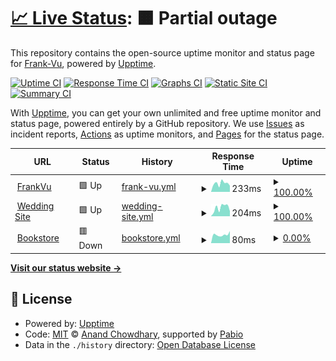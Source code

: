 # [📈 Live Status](https://Frank-Vu.github.io/frankvu-upptime): <!--live status--> **🟧 Partial outage**

This repository contains the open-source uptime monitor and status page for [Frank-Vu](https://Frank-Vu.github.io/frankvu-upptime), powered by [Upptime](https://github.com/upptime/upptime).

[![Uptime CI](https://github.com/Frank-Vu/frankvu-upptime/workflows/Uptime%20CI/badge.svg)](https://github.com/Frank-Vu/frankvu-upptime/actions?query=workflow%3A%22Uptime+CI%22)
[![Response Time CI](https://github.com/Frank-Vu/frankvu-upptime/workflows/Response%20Time%20CI/badge.svg)](https://github.com/Frank-Vu/frankvu-upptime/actions?query=workflow%3A%22Response+Time+CI%22)
[![Graphs CI](https://github.com/Frank-Vu/frankvu-upptime/workflows/Graphs%20CI/badge.svg)](https://github.com/Frank-Vu/frankvu-upptime/actions?query=workflow%3A%22Graphs+CI%22)
[![Static Site CI](https://github.com/Frank-Vu/frankvu-upptime/workflows/Static%20Site%20CI/badge.svg)](https://github.com/Frank-Vu/frankvu-upptime/actions?query=workflow%3A%22Static+Site+CI%22)
[![Summary CI](https://github.com/Frank-Vu/frankvu-upptime/workflows/Summary%20CI/badge.svg)](https://github.com/Frank-Vu/frankvu-upptime/actions?query=workflow%3A%22Summary+CI%22)

With [Upptime](https://upptime.js.org), you can get your own unlimited and free uptime monitor and status page, powered entirely by a GitHub repository. We use [Issues](https://github.com/Frank-Vu/frankvu-upptime/issues) as incident reports, [Actions](https://github.com/Frank-Vu/frankvu-upptime/actions) as uptime monitors, and [Pages](https://Frank-Vu.github.io/frankvu-upptime) for the status page.

<!--start: status pages-->
<!-- This summary is generated by Upptime (https://github.com/upptime/upptime) -->
<!-- Do not edit this manually, your changes will be overwritten -->
<!-- prettier-ignore -->
| URL | Status | History | Response Time | Uptime |
| --- | ------ | ------- | ------------- | ------ |
| <img alt="" src="https://www.frankvu.site/icons8-code.gif" height="13"> [FrankVu](https://frankvu-personal-site.onrender.com/) | 🟩 Up | [frank-vu.yml](https://github.com/Frank-Vu/frankvu-upptime/commits/HEAD/history/frank-vu.yml) | <details><summary><img alt="Response time graph" src="./graphs/frank-vu/response-time-week.png" height="20"> 233ms</summary><br><a href="https://upptime.frankvu.site/history/frank-vu"><img alt="Response time 258" src="https://img.shields.io/endpoint?url=https%3A%2F%2Fraw.githubusercontent.com%2FFrank-Vu%2Ffrankvu-upptime%2FHEAD%2Fapi%2Ffrank-vu%2Fresponse-time.json"></a><br><a href="https://upptime.frankvu.site/history/frank-vu"><img alt="24-hour response time 227" src="https://img.shields.io/endpoint?url=https%3A%2F%2Fraw.githubusercontent.com%2FFrank-Vu%2Ffrankvu-upptime%2FHEAD%2Fapi%2Ffrank-vu%2Fresponse-time-day.json"></a><br><a href="https://upptime.frankvu.site/history/frank-vu"><img alt="7-day response time 233" src="https://img.shields.io/endpoint?url=https%3A%2F%2Fraw.githubusercontent.com%2FFrank-Vu%2Ffrankvu-upptime%2FHEAD%2Fapi%2Ffrank-vu%2Fresponse-time-week.json"></a><br><a href="https://upptime.frankvu.site/history/frank-vu"><img alt="30-day response time 276" src="https://img.shields.io/endpoint?url=https%3A%2F%2Fraw.githubusercontent.com%2FFrank-Vu%2Ffrankvu-upptime%2FHEAD%2Fapi%2Ffrank-vu%2Fresponse-time-month.json"></a><br><a href="https://upptime.frankvu.site/history/frank-vu"><img alt="1-year response time 258" src="https://img.shields.io/endpoint?url=https%3A%2F%2Fraw.githubusercontent.com%2FFrank-Vu%2Ffrankvu-upptime%2FHEAD%2Fapi%2Ffrank-vu%2Fresponse-time-year.json"></a></details> | <details><summary><a href="https://upptime.frankvu.site/history/frank-vu">100.00%</a></summary><a href="https://upptime.frankvu.site/history/frank-vu"><img alt="All-time uptime 99.97%" src="https://img.shields.io/endpoint?url=https%3A%2F%2Fraw.githubusercontent.com%2FFrank-Vu%2Ffrankvu-upptime%2FHEAD%2Fapi%2Ffrank-vu%2Fuptime.json"></a><br><a href="https://upptime.frankvu.site/history/frank-vu"><img alt="24-hour uptime 100.00%" src="https://img.shields.io/endpoint?url=https%3A%2F%2Fraw.githubusercontent.com%2FFrank-Vu%2Ffrankvu-upptime%2FHEAD%2Fapi%2Ffrank-vu%2Fuptime-day.json"></a><br><a href="https://upptime.frankvu.site/history/frank-vu"><img alt="7-day uptime 100.00%" src="https://img.shields.io/endpoint?url=https%3A%2F%2Fraw.githubusercontent.com%2FFrank-Vu%2Ffrankvu-upptime%2FHEAD%2Fapi%2Ffrank-vu%2Fuptime-week.json"></a><br><a href="https://upptime.frankvu.site/history/frank-vu"><img alt="30-day uptime 100.00%" src="https://img.shields.io/endpoint?url=https%3A%2F%2Fraw.githubusercontent.com%2FFrank-Vu%2Ffrankvu-upptime%2FHEAD%2Fapi%2Ffrank-vu%2Fuptime-month.json"></a><br><a href="https://upptime.frankvu.site/history/frank-vu"><img alt="1-year uptime 99.97%" src="https://img.shields.io/endpoint?url=https%3A%2F%2Fraw.githubusercontent.com%2FFrank-Vu%2Ffrankvu-upptime%2FHEAD%2Fapi%2Ffrank-vu%2Fuptime-year.json"></a></details>
| <img alt="" src="https://icons.duckduckgo.com/ip3/wedding-website-lphg.onrender.com.ico" height="13"> [Wedding Site](https://wedding-website-lphg.onrender.com/) | 🟩 Up | [wedding-site.yml](https://github.com/Frank-Vu/frankvu-upptime/commits/HEAD/history/wedding-site.yml) | <details><summary><img alt="Response time graph" src="./graphs/wedding-site/response-time-week.png" height="20"> 204ms</summary><br><a href="https://upptime.frankvu.site/history/wedding-site"><img alt="Response time 236" src="https://img.shields.io/endpoint?url=https%3A%2F%2Fraw.githubusercontent.com%2FFrank-Vu%2Ffrankvu-upptime%2FHEAD%2Fapi%2Fwedding-site%2Fresponse-time.json"></a><br><a href="https://upptime.frankvu.site/history/wedding-site"><img alt="24-hour response time 128" src="https://img.shields.io/endpoint?url=https%3A%2F%2Fraw.githubusercontent.com%2FFrank-Vu%2Ffrankvu-upptime%2FHEAD%2Fapi%2Fwedding-site%2Fresponse-time-day.json"></a><br><a href="https://upptime.frankvu.site/history/wedding-site"><img alt="7-day response time 204" src="https://img.shields.io/endpoint?url=https%3A%2F%2Fraw.githubusercontent.com%2FFrank-Vu%2Ffrankvu-upptime%2FHEAD%2Fapi%2Fwedding-site%2Fresponse-time-week.json"></a><br><a href="https://upptime.frankvu.site/history/wedding-site"><img alt="30-day response time 241" src="https://img.shields.io/endpoint?url=https%3A%2F%2Fraw.githubusercontent.com%2FFrank-Vu%2Ffrankvu-upptime%2FHEAD%2Fapi%2Fwedding-site%2Fresponse-time-month.json"></a><br><a href="https://upptime.frankvu.site/history/wedding-site"><img alt="1-year response time 236" src="https://img.shields.io/endpoint?url=https%3A%2F%2Fraw.githubusercontent.com%2FFrank-Vu%2Ffrankvu-upptime%2FHEAD%2Fapi%2Fwedding-site%2Fresponse-time-year.json"></a></details> | <details><summary><a href="https://upptime.frankvu.site/history/wedding-site">100.00%</a></summary><a href="https://upptime.frankvu.site/history/wedding-site"><img alt="All-time uptime 99.97%" src="https://img.shields.io/endpoint?url=https%3A%2F%2Fraw.githubusercontent.com%2FFrank-Vu%2Ffrankvu-upptime%2FHEAD%2Fapi%2Fwedding-site%2Fuptime.json"></a><br><a href="https://upptime.frankvu.site/history/wedding-site"><img alt="24-hour uptime 100.00%" src="https://img.shields.io/endpoint?url=https%3A%2F%2Fraw.githubusercontent.com%2FFrank-Vu%2Ffrankvu-upptime%2FHEAD%2Fapi%2Fwedding-site%2Fuptime-day.json"></a><br><a href="https://upptime.frankvu.site/history/wedding-site"><img alt="7-day uptime 100.00%" src="https://img.shields.io/endpoint?url=https%3A%2F%2Fraw.githubusercontent.com%2FFrank-Vu%2Ffrankvu-upptime%2FHEAD%2Fapi%2Fwedding-site%2Fuptime-week.json"></a><br><a href="https://upptime.frankvu.site/history/wedding-site"><img alt="30-day uptime 100.00%" src="https://img.shields.io/endpoint?url=https%3A%2F%2Fraw.githubusercontent.com%2FFrank-Vu%2Ffrankvu-upptime%2FHEAD%2Fapi%2Fwedding-site%2Fuptime-month.json"></a><br><a href="https://upptime.frankvu.site/history/wedding-site"><img alt="1-year uptime 99.97%" src="https://img.shields.io/endpoint?url=https%3A%2F%2Fraw.githubusercontent.com%2FFrank-Vu%2Ffrankvu-upptime%2FHEAD%2Fapi%2Fwedding-site%2Fuptime-year.json"></a></details>
| <img alt="" src="https://icons.duckduckgo.com/ip3/bookstore.frankvu.site.ico" height="13"> [Bookstore](https://bookstore.frankvu.site/) | 🟥 Down | [bookstore.yml](https://github.com/Frank-Vu/frankvu-upptime/commits/HEAD/history/bookstore.yml) | <details><summary><img alt="Response time graph" src="./graphs/bookstore/response-time-week.png" height="20"> 80ms</summary><br><a href="https://upptime.frankvu.site/history/bookstore"><img alt="Response time 150" src="https://img.shields.io/endpoint?url=https%3A%2F%2Fraw.githubusercontent.com%2FFrank-Vu%2Ffrankvu-upptime%2FHEAD%2Fapi%2Fbookstore%2Fresponse-time.json"></a><br><a href="https://upptime.frankvu.site/history/bookstore"><img alt="24-hour response time 86" src="https://img.shields.io/endpoint?url=https%3A%2F%2Fraw.githubusercontent.com%2FFrank-Vu%2Ffrankvu-upptime%2FHEAD%2Fapi%2Fbookstore%2Fresponse-time-day.json"></a><br><a href="https://upptime.frankvu.site/history/bookstore"><img alt="7-day response time 80" src="https://img.shields.io/endpoint?url=https%3A%2F%2Fraw.githubusercontent.com%2FFrank-Vu%2Ffrankvu-upptime%2FHEAD%2Fapi%2Fbookstore%2Fresponse-time-week.json"></a><br><a href="https://upptime.frankvu.site/history/bookstore"><img alt="30-day response time 103" src="https://img.shields.io/endpoint?url=https%3A%2F%2Fraw.githubusercontent.com%2FFrank-Vu%2Ffrankvu-upptime%2FHEAD%2Fapi%2Fbookstore%2Fresponse-time-month.json"></a><br><a href="https://upptime.frankvu.site/history/bookstore"><img alt="1-year response time 150" src="https://img.shields.io/endpoint?url=https%3A%2F%2Fraw.githubusercontent.com%2FFrank-Vu%2Ffrankvu-upptime%2FHEAD%2Fapi%2Fbookstore%2Fresponse-time-year.json"></a></details> | <details><summary><a href="https://upptime.frankvu.site/history/bookstore">0.00%</a></summary><a href="https://upptime.frankvu.site/history/bookstore"><img alt="All-time uptime 69.81%" src="https://img.shields.io/endpoint?url=https%3A%2F%2Fraw.githubusercontent.com%2FFrank-Vu%2Ffrankvu-upptime%2FHEAD%2Fapi%2Fbookstore%2Fuptime.json"></a><br><a href="https://upptime.frankvu.site/history/bookstore"><img alt="24-hour uptime 0.00%" src="https://img.shields.io/endpoint?url=https%3A%2F%2Fraw.githubusercontent.com%2FFrank-Vu%2Ffrankvu-upptime%2FHEAD%2Fapi%2Fbookstore%2Fuptime-day.json"></a><br><a href="https://upptime.frankvu.site/history/bookstore"><img alt="7-day uptime 0.00%" src="https://img.shields.io/endpoint?url=https%3A%2F%2Fraw.githubusercontent.com%2FFrank-Vu%2Ffrankvu-upptime%2FHEAD%2Fapi%2Fbookstore%2Fuptime-week.json"></a><br><a href="https://upptime.frankvu.site/history/bookstore"><img alt="30-day uptime 6.86%" src="https://img.shields.io/endpoint?url=https%3A%2F%2Fraw.githubusercontent.com%2FFrank-Vu%2Ffrankvu-upptime%2FHEAD%2Fapi%2Fbookstore%2Fuptime-month.json"></a><br><a href="https://upptime.frankvu.site/history/bookstore"><img alt="1-year uptime 69.81%" src="https://img.shields.io/endpoint?url=https%3A%2F%2Fraw.githubusercontent.com%2FFrank-Vu%2Ffrankvu-upptime%2FHEAD%2Fapi%2Fbookstore%2Fuptime-year.json"></a></details>

<!--end: status pages-->

[**Visit our status website →**](https://Frank-Vu.github.io/frankvu-upptime)

## 📄 License

- Powered by: [Upptime](https://github.com/upptime/upptime)
- Code: [MIT](./LICENSE) © [Anand Chowdhary](https://anandchowdhary.com), supported by [Pabio](https://pabio.com)
- Data in the `./history` directory: [Open Database License](https://opendatacommons.org/licenses/odbl/1-0/)
